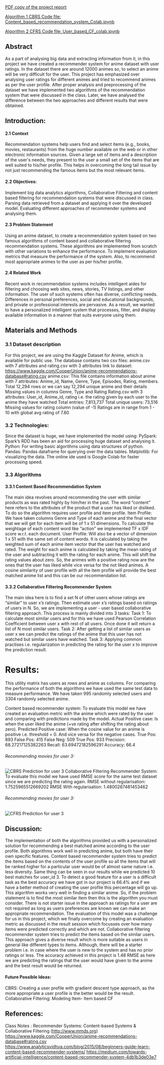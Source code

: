 [PDF copy of the project report](https://github.com/arsh1207/BigDataProject/blob/master/Final_Report_Big_Data_Analytics.pdf)

[Algorithm 1 CBRS Code file: Content_based_recommendation_system_Colab.ipynb](https://github.com/arsh1207/BigDataProject/blob/master/Content_based_recommendation_system_Colab.ipynb)

[Algorithm 2 CFRS Code file: User_based_CF_colab.ipynb](https://github.com/arsh1207/BigDataProject/blob/master/User_based_CF_colab.ipynb)

## Abstract
As a part of analysing big data and extracting information from it, in this project we have created a recommender system for anime dataset with user ratings. In the dataset there are around 12000 animes so, to select an anime will be very difficult for the user.  This project has emphasized over analysing user ratings for different animes and tried to recommend animes as per the user profile. After proper analysis and preprocessing of the dataset we have implemented two algorithms of the recommendation system that were discussed in the class. Later, we have analysed the difference between the two approaches and different results that were obtained.

## Introduction:
#### 2.1 Context
Recommendation systems help users find and select items (e.g., books, movies, restaurants) from the huge number available on the web or in other electronic information sources. Given a large set of items and a description of the user's needs, they present to the user a small set of the items that are well suited to his/her profile. This helps in overcoming the long tail issue by not just recommending the famous items but the most relevant items.
#### 2.2 Objectives:
Implement big data analytics algorithms, Collaborative Filtering and content based filtering for recommendation systems that were discussed in class.
Parsing data retrieved from a dataset and applying it over the developed model.
Evaluating different approaches of recommender systems and analysing them.
#### 2.3 Problem Statement
Using an anime dataset, to create a recommendation system based on two famous algorithms of content based and collaborative filtering recommendation systems. These algorithms are implemented from scratch with other variations to enhance the performance. To implement evaluation metrics that measure the performance of the system. Also, to recommend most appropriate animes to the user as per his/her profile.
#### 2.4 Related Work
Recent work in recommendation systems includes intelligent aides for filtering and choosing web sites, news, stories, TV listings, and other information. The user of such systems often has diverse, conflicting needs. Differences in personal preferences, social and educational backgrounds, and private or professional interests are pervasive. As a result, we wanted to have a personalized intelligent system that processes, filter, and display available information in a manner that suits everyone using them.

## Materials and Methods 
### 3.1 Dataset description
For this project, we are using the Kaggle Dataset for Anime, which is available for public use. The database contains two csv files: anime.csv with 7 attributes and rating.csv with 3 attributes
link to dataset: https://www.kaggle.com/CooperUnion/anime-recommendations-database#rating.csv
anime.csv: This file contains information about anime with 7 attributes: Anime_id, Name, Genre, Type, Episodes, Rating, members.
Total 12,294 rows or we can say 12,294 unique anime and their details
Missing values in columns Genre, Type and Rating
Rating.csv with 3 attributes: User_id, Anime_id, rating i.e. the rating given by each user to the anime they have watched
Total entries: 7,813,737
Total unique users: 73,516
Missing values for rating column (value of -1)
Ratings are in range from 1 - 10 with global avg rating of 7.80

### 3.2 Technologies:
Since the dataset is huge, we have implemented the model using:
PySpark: Spark’s RDD has been an aid for processing huge dataset and analysing it.
Python: For writing basic algorithms using data structures of python.
Pandas: Pandas dataframe for querying over the data tables.
Matplotlib: For visualizing the data.
The online ide used is Google Colab for faster processing speed.

### 3.3 Algorithms
#### 3.3.1 Content Based Recommendation System
The main idea revolves around recommending the user with similar products as was rated highly by him/her in the past. The word “content” here refers to the attributes of the product that a user has liked or disliked. To do so the algorithm requires user profile and item profile.
Item Profile: We have taken columns Genre and Type of each anime and the final vector that we will get for each item will be of 1 x 51 dimensions. To calculate the weightage of each content word like “action” we implemented TF x IDF score w.r.t. each document.
User Profile: Will also be a vector of dimension 1 x 51 with the same set of content words. It is calculated by taking the weighted sum of each anime item vector that the user has watched and rated. The weight for each anime is calculated by taking the mean rating of the user and subtracting it with the rating for each anime. This will shift the rating values about zero. So, the animes with a positive rating now are the ones that the user has liked while vice versa for the not liked animes.
A cosine similarity of user profile with all the item profile will provide the best matched anime list and this can be our recommendation list.

#### 3.3.2 Collaborative Filtering Recommender System
The main idea here is to find a set N of other users whose ratings are “similar” to user x’s ratings. Then estimate user x’s ratings based on ratings of users in N. So, we are implementing a user - user based collaborative filtering approach.
This process is mainly divided into 3 tasks:
Task 1: To calculate most similar users and for this we have used Pearson Correlation Coefficient between user x with rest of all users. Once done it will return a list of N most similar users.
Task 2: After getting a list of similar users as user x we can predict the ratings of the anime that this user has not watched but similar users have watched.
Task 3: Applying common practises i.e. regularization in predicting the rating for the user x to improve the prediction result.

# Results:

This utility matrix has users as rows and anime as columns.
For comparing the performance of both the algorithms we have used the same test data to measure performance. We have taken 995 randomly selected users and 3304 randomly selected anime.

Content based recommender system: To evaluate this model we have created an evaluation metric with the anime which were rated by the user and comparing with predictions made by the model.
Actual Positive case: Is when the user liked the anime (+ve rating after shifting the rating about zero).
Predicted Positive case: When the cosine value for an anime is positive i.e. threshold = 0.
And vice versa for the negative cases.
True Pos: 893
False Pos: 415
False Neg: 509
True Pos: 933
Precision: 68.27217125382263
Recall: 63.69472182596291
Accuracy: 66.4

###### Recommending movies for user 3: 
![CBRS Prediction for user 3](https://github.com/arsh1207/BigDataProject/blob/master/images/CBR.png)
Collaborative Filtering Recommender System: To evaluate this model we have used RMSE score for the same test dataset since we are predicting the rating again.
RMSE without regularisation: 1.7525965512669202
RMSE With regularisation: 1.4800267481453462

###### Recommending movies for user 3:
![CFRS Prediction for user 3](https://github.com/arsh1207/BigDataProject/blob/master/images/CFR.png)

## Discussion:
The implementation of both the algorithms provided us with a personalized solution for recommending a best matched anime according to the user profile. Both algorithms work well in predicting anime, but both have their own specific features.
Content based recommender system tries to predict the items based on the contents of the user profile so all the items that will be ranked higher for a particular user would be of almost same nature i.e. less diversity. Same thing can be seen in our results while we predicted 10 best matches for user_id 3. To detect a good feature for a user is a difficult task as the best accuracy we have got in our project is 66.4% and if we have a better method of creating the user profile this percentage will go up. This algorithm works very well in finding a similar anime. So, if the problem statement is to find the most similar item then this is the algorithm you must consider. There is not starter issue in the approach as ratings for a user are not required as long as users preferences are known we can make an appropriate recommendation.
The evaluation of this model was a challenge for us in this project, which we finally overcome by creating an evaluation metric as discussed in the result session which focusses over how many items were predicted correctly and which are not.
Collaborative filtering recommender system tries to predict the items based on the similar users. This approach gives a diverse result which is more suitable as users in general like different types to items. Although, there will be a starter problem i.e. in case where the user is new to the system and has no prior ratings or less. The accuracy achieved in this project is 1.48 RMSE as here we are predicting the ratings that the user would have given to the anime and the best result would be returned.

#### Future Possible Ideas:
CBRS:  Creating a user profile with gradient descent type approach, as the more appropriate a user profile is the better would be the result.
Collaborative Filtering: Modeling Item- Item based CF

## References:
Class Notes : Recommender Systems: Content-based Systems & Collaborative Filtering (http://www.mmds.org)
https://www.kaggle.com/CooperUnion/anime-recommendations-database#rating.csv
https://www.analyticsvidhya.com/blog/2015/08/beginners-guide-learn-content-based-recommender-systems/
https://medium.com/towards-artificial-intelligence/content-based-recommender-system-4db1b3de03e7
